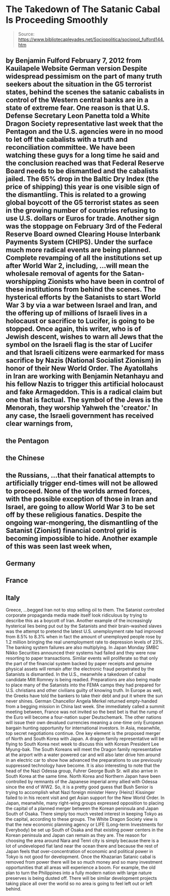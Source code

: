 # The Takedown of The Satanic Cabal Is Proceeding Smoothly

> Source: https://www.bibliotecapleyades.net/Sociopolitica/sociopol_fulford144.htm

by Benjamin Fulford
February 7, 2012
from
Kauilapele Website
German version
Despite widespread pessimism on the part of many truth seekers about the
situation in
the G5 terrorist states, behind the scenes
the satanic cabalists in control of the Western central banks are in a state
of extreme fear.
One reason is that U.S. Defense Secretary
Leon Panetta told a White Dragon Society representative last week that
the Pentagon and the U.S. agencies were in no mood to let off the cabalists
with a truth and reconciliation committee.
We have been watching these guys for a long
time he said and the conclusion reached was that Federal Reserve Board
needs to be dismantled and the cabalists jailed.
The 65% drop in the
Baltic Dry Index (the price of shipping)
this year is one visible sign of the dismantling.
This is related to a growing global boycott of
the G5 terrorist states as seen in the growing number of countries refusing
to use U.S. dollars or Euros for trade.
Another sign was the stoppage on
February 3rd of
the Federal Reserve Board owned Clearing
House Interbank Payments System (CHIPS).
Under the surface much more radical events are being planned.
Complete revamping of all the institutions set up after World War 2,
including,
...will mean the wholesale removal of agents for
the Satan-worshipping Zionists who have been in control of these
institutions from behind the scenes.
The hysterical efforts by the Satanists to start World War 3 by via a
war
between Israel and Iran, and the offering up of millions of
Israeli lives in a holocaust or sacrifice to Lucifer, is going to be
stopped.
Once again, this writer, who is of Jewish
descent, wishes to warn all Jews that the symbol on the Israeli flag is the
star of Lucifer and that Israeli citizens were earmarked for mass sacrifice
by Nazis (National Socialist Zionism) in honor of their
New
World Order.
The Ayatollahs in Iran are working with
Benjamin Netanhayu and his fellow Nazis to trigger this artificial
holocaust and fake Armageddon. This is a radical claim but one that is
factual. The symbol of the Jews is
the Menorah, they
worship Yahweh the 'creator.'
In any case, the Israeli government has received clear warnings from,
-
the Pentagon
-
the Chinese
-
the Russians,
...that their fanatical attempts to artificially
trigger end-times will not be allowed to proceed.
None of the worlds armed forces, with the
possible exception of those in Iran and Israel, are going to allow World War
3 to be set off by these religious fanatics. Despite the ongoing
war-mongering, the dismantling of the Satanist (Zionist) financial control
grid is becoming impossible to hide.
Another example of this was seen last week when,
-
Germany
-
France
-
Italy
-
Greece,
...begged Iran not to
stop
selling oil to them.
The Satanist
controlled corporate propaganda media made
itself look ridiculous by trying to describe this as a boycott of Iran.
Another example of the increasingly hysterical lies being put out by the
Satanists and their brain-washed slaves was the attempt to pretend the
latest U.S. unemployment rate had improved from 8.5% to 8.3% when in fact
the amount of unemployed people rose by 1.2 million bringing the real
unemployment rate to depression levels of 23%.
The banking system failures are also multiplying. In Japan Monday
SMBC Nikko Securities announced their
systems had failed and they were now resorting to paper transactions.
Similar events will proliferate so that only the
part of the financial system backed by paper receipts and genuine physical
assets will remain after the electronic fraud perpetrated by the Satanists
is dismantled.
In the U.S., meanwhile a takedown of cabal candidate Mitt Romney is
being readied. Preparations are also being made to place many of the
Satanists into
the FEMA camps they had prepared for U.S.
christians and other civilians guilty of knowing truth.
In Europe as well, the Greeks have told the bankers to take their debt and
put it where the sun never shines. German Chancellor Angela Merkel
returned empty-handed from a begging mission in China last week.
She immediately called a summit meeting between,
France was not invited so the best
bet is that the rump of the Euro will become a four-nation super
Deutschemark. The other nations will issue their own devalued currencies
meaning a one-time only European bargain hunting opportunity for
international investors.
In Asia, meanwhile, top secret negotiations continue.
One key element is the proposed merger of
North and South Korea with Japan. A dragon family representative will be
flying to South Korea next week to discuss this with Korean President Lee
Myung-bak.
The South Koreans will meet the Dragon family representative at the
airport with a water powered car and will also later drive him around in an
electric car to show how advanced the preparations to use previously
suppressed technology have become.
It is also interesting to note that the head of the Nazi Odessa group,
Fuhrer
George Bush Sr. will also arrive in
South Korea at the same time. North Korea and Northern Japan have been
controlled by remnants of the Japanese imperial army allied with Odessa
since the end of WW2.
So, it is a pretty good guess that Bush Senior
is trying to accomplish what Nazi foreign minister
Henry (Heinz) Kissinger failed to in his recent visit
and get Asian support for the New World Order.
In Japan, meanwhile, many right-wing groups expressed opposition to placing
the capital of a planned merger between the Korean peninsula and Japan South
of Osaka. There simply too much vested interest in keeping Tokyo as the
capital, according to these groups.
The
White Dragon Society view is that the new
economic planning agency or LIFE (Long-term Investments for Everybody) be
set up South of Osaka and that existing power centers in the Korean
peninsula and Japan can remain as they are.
The reason for choosing the area around Nara and
Tenri city is simply because there is a lot of undeveloped flat land near
the ocean there and because the rest of Japan feels that over-concentration
of economic and political power in Tokyo is not good for development.
Once the
Khazarian Satanic cabal is removed from
power there will be so much money and so many investment opportunities that
all areas will experience a boom.
For example, the old plan to turn the Philippines into a fully modern nation
with large nature preserves is being dusted off.
There will be similar development projects
taking place all over the world so no area is going to feel left out or left
behind.
